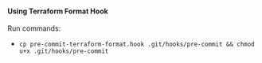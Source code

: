 #### Using Terraform Format Hook
Run commands: 
- `cp pre-commit-terraform-format.hook .git/hooks/pre-commit && chmod u+x .git/hooks/pre-commit`
